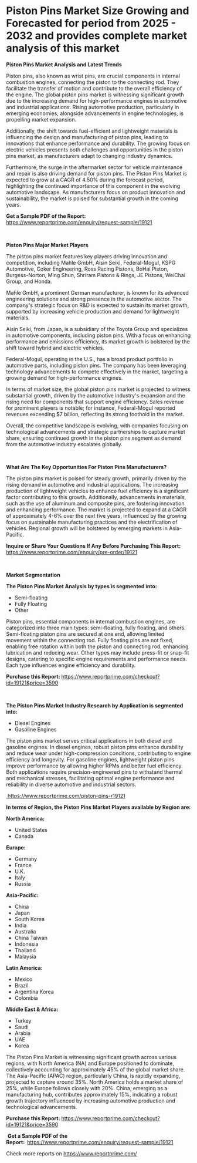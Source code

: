 <p><h1>Piston Pins Market Size Growing and Forecasted for period from 2025 - 2032 and provides complete market analysis of this market</h1></p><p><strong>Piston Pins Market Analysis and Latest Trends</strong></p>
<p><p>Piston pins, also known as wrist pins, are crucial components in internal combustion engines, connecting the piston to the connecting rod. They facilitate the transfer of motion and contribute to the overall efficiency of the engine. The global piston pins market is witnessing significant growth due to the increasing demand for high-performance engines in automotive and industrial applications. Rising automotive production, particularly in emerging economies, alongside advancements in engine technologies, is propelling market expansion.</p><p>Additionally, the shift towards fuel-efficient and lightweight materials is influencing the design and manufacturing of piston pins, leading to innovations that enhance performance and durability. The growing focus on electric vehicles presents both challenges and opportunities in the piston pins market, as manufacturers adapt to changing industry dynamics.</p><p>Furthermore, the surge in the aftermarket sector for vehicle maintenance and repair is also driving demand for piston pins. The Piston Pins Market is expected to grow at a CAGR of 4.50% during the forecast period, highlighting the continued importance of this component in the evolving automotive landscape. As manufacturers focus on product innovation and sustainability, the market is poised for substantial growth in the coming years.</p></p>
<p><strong>Get a Sample PDF of the Report:&nbsp;</strong> <a href="https://www.reportprime.com/enquiry/request-sample/19121?utm_campaign=2983&utm_medium=2&utm_source=Github&utm_content=ia&utm_term=19032025&utm_id=piston-pins">https://www.reportprime.com/enquiry/request-sample/19121</a></p>
<p>&nbsp;</p>
<p><strong>Piston Pins Major Market Players</strong></p>
<p><p>The piston pins market features key players driving innovation and competition, including Mahle GmbH, Aisin Seiki, Federal-Mogul, KSPG Automotive, Coker Engineering, Ross Racing Pistons, BoHai Piston, Burgess-Norton, Ming Shun, Shriram Pistons & Rings, JE Pistons, WeiChai Group, and Honda. </p><p>Mahle GmbH, a prominent German manufacturer, is known for its advanced engineering solutions and strong presence in the automotive sector. The company's strategic focus on R&D is expected to sustain its market growth, supported by increasing vehicle production and demand for lightweight materials.</p><p>Aisin Seiki, from Japan, is a subsidiary of the Toyota Group and specializes in automotive components, including piston pins. With a focus on enhancing performance and emissions efficiency, its market growth is bolstered by the shift toward hybrid and electric vehicles.</p><p>Federal-Mogul, operating in the U.S., has a broad product portfolio in automotive parts, including piston pins. The company has been leveraging technology advancements to compete effectively in the market, targeting a growing demand for high-performance engines.</p><p>In terms of market size, the global piston pins market is projected to witness substantial growth, driven by the automotive industry's expansion and the rising need for components that support engine efficiency. Sales revenue for prominent players is notable; for instance, Federal-Mogul reported revenues exceeding $7 billion, reflecting its strong foothold in the market.</p><p>Overall, the competitive landscape is evolving, with companies focusing on technological advancements and strategic partnerships to capture market share, ensuring continued growth in the piston pins segment as demand from the automotive industry escalates globally.</p></p>
<p>&nbsp;</p>
<p><strong>What Are The Key Opportunities For Piston Pins Manufacturers?</strong></p>
<p><p>The piston pins market is poised for steady growth, primarily driven by the rising demand in automotive and industrial applications. The increasing production of lightweight vehicles to enhance fuel efficiency is a significant factor contributing to this growth. Additionally, advancements in materials, such as the use of aluminum and composite pins, are fostering innovation and enhancing performance. The market is projected to expand at a CAGR of approximately 4-6% over the next five years, influenced by the growing focus on sustainable manufacturing practices and the electrification of vehicles. Regional growth will be bolstered by emerging markets in Asia-Pacific.</p></p>
<p><strong>Inquire or Share Your Questions If Any Before Purchasing This Report:</strong> <a href="https://www.reportprime.com/enquiry/pre-order/19121?utm_campaign=2983&utm_medium=2&utm_source=Github&utm_content=ia&utm_term=19032025&utm_id=piston-pins">https://www.reportprime.com/enquiry/pre-order/19121</a></p>
<p>&nbsp;</p>
<p><strong>Market Segmentation</strong></p>
<p><strong>The Piston Pins Market Analysis by types is segmented into:</strong></p>
<p><ul><li>Semi-floating</li><li>Fully Floating</li><li>Other</li></ul></p>
<p><p>Piston pins, essential components in internal combustion engines, are categorized into three main types: semi-floating, fully floating, and others. Semi-floating piston pins are secured at one end, allowing limited movement within the connecting rod. Fully floating pins are not fixed, enabling free rotation within both the piston and connecting rod, enhancing lubrication and reducing wear. Other types may include press-fit or snap-fit designs, catering to specific engine requirements and performance needs. Each type influences engine efficiency and durability.</p></p>
<p><strong>Purchase this Report:&nbsp;</strong><a href="https://www.reportprime.com/checkout?id=19121&price=3590&utm_campaign=2983&utm_medium=2&utm_source=Github&utm_content=ia&utm_term=19032025&utm_id=piston-pins">https://www.reportprime.com/checkout?id=19121&price=3590</a></p>
<p>&nbsp;</p>
<p><strong>The Piston Pins Market Industry Research by Application is segmented into:</strong></p>
<p><ul><li>Diesel Engines</li><li>Gasoline Engines</li></ul></p>
<p><p>The piston pins market serves critical applications in both diesel and gasoline engines. In diesel engines, robust piston pins enhance durability and reduce wear under high-compression conditions, contributing to engine efficiency and longevity. For gasoline engines, lightweight piston pins improve performance by allowing higher RPMs and better fuel efficiency. Both applications require precision-engineered pins to withstand thermal and mechanical stresses, facilitating optimal engine performance and reliability in diverse automotive and industrial sectors.</p></p>
<p><a href="https://www.reportprime.com/piston-pins-r19121?utm_campaign=2983&utm_medium=2&utm_source=Github&utm_content=ia&utm_term=19032025&utm_id=piston-pins">&nbsp;https://www.reportprime.com/piston-pins-r19121</a></p>
<p><strong>In terms of Region, the Piston Pins Market Players available by Region are:</strong></p>
<p>
    <p> <strong> North America: </strong>
        <ul>
            <li>United States</li>
            <li>Canada</li>
        </ul>
        </p> 
    <p> <strong> Europe: </strong>
        <ul>
            <li>Germany</li>
            <li>France</li>
            <li>U.K.</li>
            <li>Italy</li>
            <li>Russia</li>
        </ul>
        </p> 
    <p> <strong> Asia-Pacific: </strong>
        <ul>
            <li>China</li>
            <li>Japan</li>
            <li>South Korea</li>
            <li>India</li>
            <li>Australia</li>
            <li>China Taiwan</li>
            <li>Indonesia</li>
            <li>Thailand</li>
            <li>Malaysia</li>
        </ul>
        </p> 
    <p> <strong> Latin America: </strong>
        <ul>
            <li>Mexico</li>
            <li>Brazil</li>
            <li>Argentina Korea</li>
            <li>Colombia</li>
        </ul>
        </p> 
    <p> <strong> Middle East & Africa: </strong>
        <ul>
            <li>Turkey</li>
            <li>Saudi</li>
            <li>Arabia</li>
            <li>UAE</li>
            <li>Korea</li>
        </ul>
    </p>
    </p>
<p><p>The Piston Pins Market is witnessing significant growth across various regions, with North America (NA) and Europe positioned to dominate, collectively accounting for approximately 45% of the global market share. The Asia-Pacific (APAC) region, particularly China, is rapidly expanding, projected to capture around 35%. North America holds a market share of 25%, while Europe follows closely with 20%. China, emerging as a manufacturing hub, contributes approximately 15%, indicating a robust growth trajectory influenced by increasing automotive production and technological advancements.</p></p>
<p><strong>Purchase this Report: </strong><a href="https://www.reportprime.com/checkout?id=19121&price=3590&utm_campaign=2983&utm_medium=2&utm_source=Github&utm_content=ia&utm_term=19032025&utm_id=piston-pins">https://www.reportprime.com/checkout?id=19121&price=3590</a></p>
<p>&nbsp;<strong>Get a Sample PDF of the Report:&nbsp;&nbsp;</strong><a href="https://www.reportprime.com/enquiry/request-sample/19121?utm_campaign=2983&utm_medium=2&utm_source=Github&utm_content=ia&utm_term=19032025&utm_id=piston-pins">https://www.reportprime.com/enquiry/request-sample/19121</a></p>
<p><strong></strong></p>
<p>Check more reports on <a href="https://www.reportprime.com/?utm_campaign=2983&utm_medium=2&utm_source=Github&utm_content=ia&utm_term=19032025&utm_id=piston-pins">https://www.reportprime.com/</a></p>